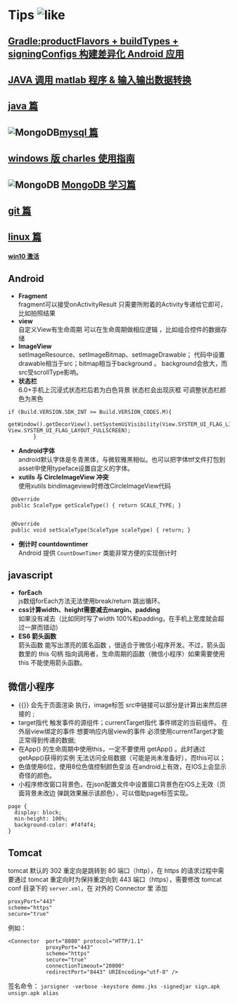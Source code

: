 # Tips ![like][1]

## [Gradle:productFlavors + buildTypes + signingConfigs 构建差异化 Android 应用][2]
## [JAVA 调用 matlab 程序 & 输入输出数据转换][3]
## [java 篇][4]
## ![MongoDB][12][mysql 篇][6]
## [windows 版 charles 使用指南][7]
## ![MongoDB][9] [MongoDB 学习篇][8]
## [git 篇][10]
## [linux 篇][11]
#### [win10 激活][5]

## Android


-  **Fragment**    
fragment可以接受onActivityResult 只需要所附着的Activity专递给它即可，比如拍照结果
- **view**    
自定义View有生命周期 可以在生命周期做相应逻辑 ，比如组合控件的数据存储
- **ImageView**    
setImageResource、setImageBitmap、setImageDrawable；
代码中设置drawable相当于src；bitmap相当于background 。
background会放大，而src受scrollType影响。
- **状态栏**    
6.0+手机上沉浸式状态栏后若为白色背景 状态栏会出现灰框 可调整状态栏颜色为黑色
```
if (Build.VERSION.SDK_INT >= Build.VERSION_CODES.M){
            getWindow().getDecorView().setSystemUiVisibility(View.SYSTEM_UI_FLAG_LIGHT_STATUS_BAR| View.SYSTEM_UI_FLAG_LAYOUT_FULLSCREEN);
        }
```
- **Android字体**    
android默认字体是冬青黑体，与微软雅黑相似。也可以把字体ttf文件打包到asset中使用typeface设置自定义的字体。
- **xutils 与 CircleImageView 冲突**   
使用xutils bindimageview时修改CircleImageView代码
```
 @Override 
 public ScaleType getScaleType() { return SCALE_TYPE; }
 
 
 @Override
 public void setScaleType(ScaleType scaleType) { return; } 
```
- **倒计时 countdowntimer**    
Android 提供 `CountDownTimer` 类能非常方便的实现倒计时

## javascript

- **forEach**   
js数组forEach方法无法使用break/return 跳出循环。
- **css计算width、height需要减去margin、padding**     
如果没有减去（比如同时写了width 100%和padding，在手机上宽度就会超过一屏而错动）   
- **ES6 箭头函数**    
箭头函数 能写出漂亮的匿名函数 ，很适合于微信小程序开发。不过，箭头函数里的 this 句柄 指向调用者，生命周期的函数（微信小程序）如果需要使用this 不能使用箭头函数。


## 微信小程序

-  {{}} 会先于页面渲染 执行，image标签 src中链接可以部分是计算出来然后拼接的    ;
-  target指代 触发事件的源组件；currentTarget指代 事件绑定的当前组件。 在外层view绑定的事件 想要响应内层view的事件 必须使用currentTarget才能正常得到传递的数据;
-  在App() 的生命周期中使用this，一定不要使用 getApp() 。此时通过getApp()获得的实例 无法访问全局数据（可能是尚未准备好），而this可以；
-  色值使用6位，使用8位色值控制颜色变淡 在android上有效，在IOS上会显示奇怪的颜色。
-  小程序修改窗口背景色，在json配置文件中设置窗口背景色在IOS上无效（页面背景未改边  弹跳效果展示该颜色），可以借助page标签实现。
```
page {
  display: block;
  min-height: 100%;
  background-color: #f4f4f4;
}
```

## Tomcat
tomcat 默认的 302 重定向是跳转到 80 端口（http），在 https 的请求过程中需要通过 tomcat 重定向时为保持重定向到 443 端口（https），需要修改 tomcat conf 目录下的 `server.xml`，在 对外的 Connector 里 添加
```
proxyPort="443"
scheme="https"
secure="true"
```
例如：
```
<Connector  port="8080" protocol="HTTP/1.1"
            proxyPort="443"
            scheme="https"
            secure="true"
            connectionTimeout="20000"
            redirectPort="8443" URIEncoding="utf-8" />
```

签名命令：
`jarsigner -verbose -keystore demo.jks -signedjar sign.apk unsign.apk alias
`

[1]:https://raw.githubusercontent.com/tianqing2117/DailyProgress/master/image/heart-hollow.png
[2]: https://github.com/tianqing2117/DailyProgress/blob/master/gradle-guide.md
[3]: https://github.com/tianqing2117/DailyProgress/blob/master/java-matlab.md
[4]: https://github.com/tianqing2117/DailyProgress/blob/master/java.md
[5]: https://github.com/tianqing2117/DailyProgress/blob/master/win10/active_win10.md
[6]: https://github.com/tianqing2117/DailyProgress/blob/master/mysql/mysql.md
[7]: https://github.com/tianqing2117/DailyProgress/blob/master/windows-charles.md
[8]: https://github.com/tianqing2117/DailyProgress/blob/master/mongodb/MongoDB.md
[9]: https://raw.githubusercontent.com/tianqing2117/DailyProgress/master/image/MongoDB/mongo-db.png
[10]: https://github.com/tianqing2117/DailyProgress/blob/master/git-merge.md
[11]: https://github.com/tianqing2117/DailyProgress/blob/master/linux.md
[12]: https://raw.githubusercontent.com/tianqing2117/DailyProgress/master/image/mysql/mysql.png